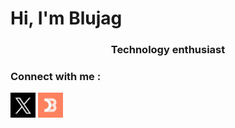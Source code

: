 <h1>Hi, I'm Blujag</h1>
<h3 align="center">Technology enthusiast</h3>
<h3 align="left">Connect with me :</h3>
<p align="left">
<a href="https://x.com/hato_tom" target="blank"><img align="center" src="https://github.com/blujag/social-icons/blob/70083b2cd9898659dd27142c365dd8bbee0d28a7/x.png" alt="X" height="40" width="40" /></a>
<a href="https://debank.com/profile/0xecc25cEA153e38052CE8485F05fD5362cDfE569b" target="blank"><img align="center" src="https://github.com/blujag/social-icons/blob/70083b2cd9898659dd27142c365dd8bbee0d28a7/debank.png" alt="Debank" height="40" width="40" /></a>
</p>

<!--
**blujag/blujag** is a ✨ _special_ ✨ repository because its `README.md` (this file) appears on your GitHub profile.

Here are some ideas to get you started:

- 🔭 I’m currently working on ...
- 🌱 I’m currently learning ...
- 👯 I’m looking to collaborate on ...
- 🤔 I’m looking for help with ...
- 💬 Ask me about ...
- 📫 How to reach me: ...
- 😄 Pronouns: ...
- ⚡ Fun fact: ...
-->
